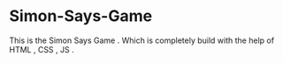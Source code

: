 # Simon-Says-Game
This is the Simon Says Game . Which is completely build with the help of HTML , CSS , JS .
